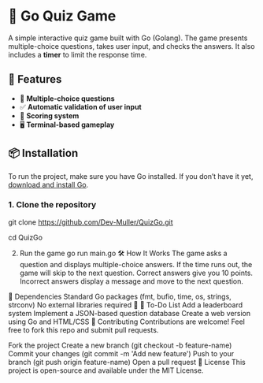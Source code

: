 # 🧠 Go Quiz Game

A simple interactive quiz game built with Go (Golang). The game presents multiple-choice questions, takes user input, and checks the answers. It also includes a **timer** to limit the response time.

## 🚀 Features

- 📝 **Multiple-choice questions**
- ✅ **Automatic validation of user input**
- 🎯 **Scoring system**
- 🖥️ **Terminal-based gameplay**

## 📦 Installation

To run the project, make sure you have Go installed. If you don’t have it yet, [download and install Go](https://go.dev/dl/).

### **1. Clone the repository**
git clone https://github.com/Dev-Muller/QuizGo.git

cd QuizGo

2. Run the game
go run main.go
🛠 How It Works
The game asks a question and displays multiple-choice answers.
If the time runs out, the game will skip to the next question.
Correct answers give you 10 points.
Incorrect answers display a message and move to the next question.

🔧 Dependencies
Standard Go packages (fmt, bufio, time, os, strings, strconv)
No external libraries required 🎉
📌 To-Do List
 Add a leaderboard system
 Implement a JSON-based question database
 Create a web version using Go and HTML/CSS
🤝 Contributing
Contributions are welcome! Feel free to fork this repo and submit pull requests.

Fork the project
Create a new branch (git checkout -b feature-name)
Commit your changes (git commit -m 'Add new feature')
Push to your branch (git push origin feature-name)
Open a pull request
📄 License
This project is open-source and available under the MIT License.
